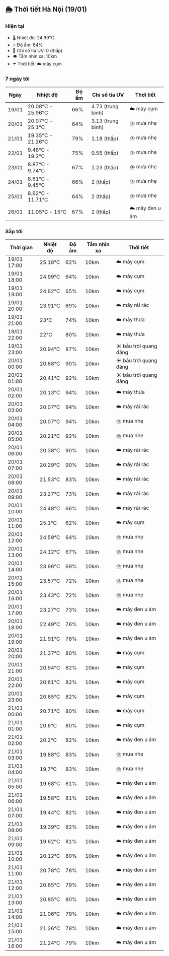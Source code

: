 ## 🌦️ Thời tiết Hà Nội (19/01)

### Hiện tại

- 🌡️ Nhiệt độ: 24.99℃
- 💦 Độ ẩm: 64%
- 🌟 Chỉ số tia UV: 0 (thấp)
- 👁️ Tầm nhìn xa: 10km
- ☂️ Thời tiết: ☁️ mây cụm

### 7 ngày tới

| Ngày | Nhiệt độ | Độ ẩm | Chỉ số tia UV | Thời tiết |
| --- | --- | --- | --- | --- |
| 19/01 | 20.08℃ - 25.96℃ | 66% | 4.73 (trung bình) | ☁️ mây cụm |
| 20/01 | 20.07℃ - 25.1℃ | 64% | 3.13 (trung bình) | ⛈️ mưa nhẹ |
| 21/01 | 19.35℃ - 21.26℃ | 79% | 1.18 (thấp) | ⛈️ mưa nhẹ |
| 22/01 | 9.48℃ - 19.2℃ | 75% | 0.55 (thấp) | ⛈️ mưa nhẹ |
| 23/01 | 8.87℃ - 9.74℃ | 67% | 1.23 (thấp) | ⛈️ mưa nhẹ |
| 24/01 | 8.61℃ - 9.45℃ | 66% | 2 (thấp) | ⛈️ mưa nhẹ |
| 25/01 | 8.62℃ - 11.71℃ | 64% | 2 (thấp) | ⛈️ mưa nhẹ |
| 26/01 | 11.05℃ - 15℃ | 67% | 2 (thấp) | ☁️ mây đen u ám |

### Sắp tới

| Thời gian | Nhiệt độ | Độ ẩm | Tầm nhìn xa | Thời tiết |
| --- | --- | --- | --- | --- |
| 19/01 17:00 | 25.18℃ | 62% | 10km | ☁️ mây cụm |
| 19/01 18:00 | 24.99℃ | 64% | 10km | ☁️ mây cụm |
| 19/01 19:00 | 24.62℃ | 65% | 10km | ☁️ mây cụm |
| 19/01 20:00 | 23.91℃ | 69% | 10km | ☁️ mây rải rác |
| 19/01 21:00 | 23℃ | 74% | 10km | ☁️ mây thưa |
| 19/01 22:00 | 22℃ | 80% | 10km | ☁️ mây thưa |
| 19/01 23:00 | 20.94℃ | 87% | 10km | ☀️ bầu trời quang đãng |
| 20/01 00:00 | 20.68℃ | 90% | 10km | ☀️ bầu trời quang đãng |
| 20/01 01:00 | 20.41℃ | 92% | 10km | ☀️ bầu trời quang đãng |
| 20/01 02:00 | 20.13℃ | 94% | 10km | ☁️ mây thưa |
| 20/01 03:00 | 20.07℃ | 94% | 10km | ☁️ mây rải rác |
| 20/01 04:00 | 20.07℃ | 94% | 10km | ⛈️ mưa nhẹ |
| 20/01 05:00 | 20.21℃ | 92% | 10km | ⛈️ mưa nhẹ |
| 20/01 06:00 | 20.38℃ | 90% | 10km | ☁️ mây rải rác |
| 20/01 07:00 | 20.29℃ | 90% | 10km | ☁️ mây rải rác |
| 20/01 08:00 | 21.53℃ | 83% | 10km | ☁️ mây rải rác |
| 20/01 09:00 | 23.27℃ | 73% | 10km | ☁️ mây rải rác |
| 20/01 10:00 | 24.48℃ | 66% | 10km | ☁️ mây rải rác |
| 20/01 11:00 | 25.1℃ | 62% | 10km | ☁️ mây cụm |
| 20/01 12:00 | 24.59℃ | 64% | 10km | ⛈️ mưa nhẹ |
| 20/01 13:00 | 24.12℃ | 67% | 10km | ⛈️ mưa nhẹ |
| 20/01 14:00 | 23.96℃ | 69% | 10km | ⛈️ mưa nhẹ |
| 20/01 15:00 | 23.57℃ | 72% | 10km | ⛈️ mưa nhẹ |
| 20/01 16:00 | 23.43℃ | 72% | 10km | ⛈️ mưa nhẹ |
| 20/01 17:00 | 23.27℃ | 73% | 10km | ☁️ mây đen u ám |
| 20/01 18:00 | 22.49℃ | 76% | 10km | ☁️ mây đen u ám |
| 20/01 19:00 | 21.91℃ | 78% | 10km | ☁️ mây đen u ám |
| 20/01 20:00 | 21.37℃ | 80% | 10km | ☁️ mây cụm |
| 20/01 21:00 | 20.94℃ | 82% | 10km | ☁️ mây cụm |
| 20/01 22:00 | 20.61℃ | 82% | 10km | ☁️ mây cụm |
| 20/01 23:00 | 20.65℃ | 82% | 10km | ☁️ mây cụm |
| 21/01 00:00 | 20.71℃ | 80% | 10km | ☁️ mây cụm |
| 21/01 01:00 | 20.6℃ | 80% | 10km | ☁️ mây cụm |
| 21/01 02:00 | 20.2℃ | 82% | 10km | ☁️ mây đen u ám |
| 21/01 03:00 | 19.88℃ | 83% | 10km | ⛈️ mưa nhẹ |
| 21/01 04:00 | 19.7℃ | 83% | 10km | ⛈️ mưa nhẹ |
| 21/01 05:00 | 19.68℃ | 81% | 10km | ☁️ mây đen u ám |
| 21/01 06:00 | 19.58℃ | 81% | 10km | ☁️ mây đen u ám |
| 21/01 07:00 | 19.44℃ | 82% | 10km | ☁️ mây đen u ám |
| 21/01 08:00 | 19.39℃ | 82% | 10km | ☁️ mây đen u ám |
| 21/01 09:00 | 19.62℃ | 81% | 10km | ☁️ mây đen u ám |
| 21/01 10:00 | 20.12℃ | 80% | 10km | ☁️ mây đen u ám |
| 21/01 11:00 | 20.78℃ | 78% | 10km | ☁️ mây đen u ám |
| 21/01 12:00 | 20.85℃ | 79% | 10km | ☁️ mây đen u ám |
| 21/01 13:00 | 20.85℃ | 80% | 10km | ☁️ mây đen u ám |
| 21/01 14:00 | 21.06℃ | 79% | 10km | ☁️ mây đen u ám |
| 21/01 15:00 | 21.26℃ | 78% | 10km | ☁️ mây đen u ám |
| 21/01 16:00 | 21.24℃ | 79% | 10km | ☁️ mây đen u ám |
